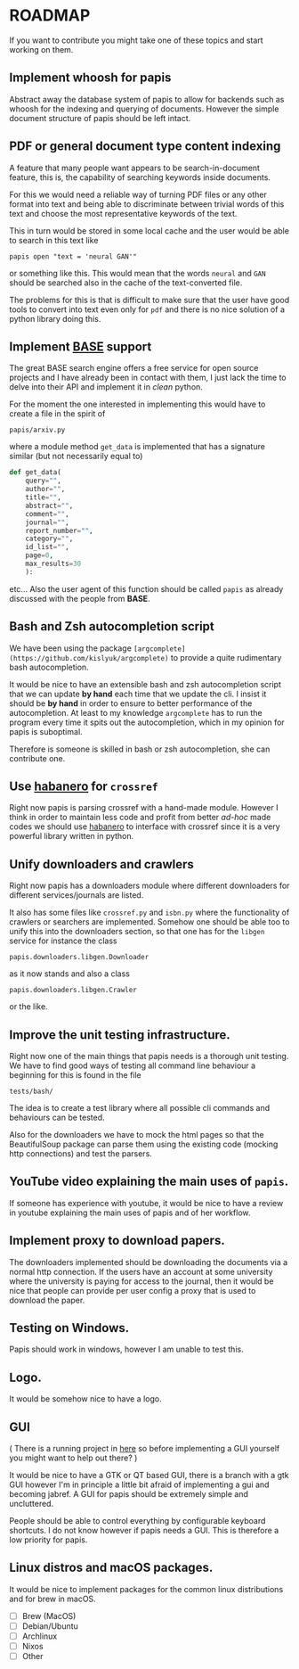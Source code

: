 # ROADMAP

If you want to contribute you might take one of these topics and
start working on them.

## Implement whoosh for papis

Abstract away the database system of papis to
allow for backends such as whoosh for the indexing and querying of
documents. However the simple document structure of papis should
be left intact.

## PDF or general document type content indexing

A feature that many people want appears to be search-in-document
feature, this is, the capability of searching keywords inside documents.

For this we would need a reliable way of turning PDF files or any other
format into text and being able to discriminate between trivial words
of this text and choose the most representative keywords of the text.

This in turn would be stored in some local cache and the user would
be able to search in this text like

```
papis open "text = 'neural GAN'"
```

or something like this. This would mean that the words ``neural`` and ``GAN``
should be searched also in the cache of the text-converted file.

The problems for this is that is difficult to make sure that the user
have good tools to convert into text even only for ``pdf`` and there is
no nice solution of a python library doing this.

## Implement [BASE](https://en.wikipedia.org/wiki/BASE_(search_engine)) support

The great BASE search engine offers a free service for open source projects
and I have already been in contact with them, I just lack the time
to delve into their API and implement it in *clean* python.

For the moment the one interested in implementing this would have to create
a file in the spirit of

```
papis/arxiv.py
```

where a module method ``get_data`` is implemented that has a signature
similar (but not necessarily equal to)

```python
def get_data(
    query="",
    author="",
    title="",
    abstract="",
    comment="",
    journal="",
    report_number="",
    category="",
    id_list="",
    page=0,
    max_results=30
    ):
```

etc... Also the user agent of this function should be called ``papis``
as already discussed with the people from **BASE**.

## Bash and Zsh autocompletion script

We have been using the package
``[argcomplete](https://github.com/kislyuk/argcomplete)``
to provide a quite rudimentary bash autocompletion.

It would be nice to have an extensible bash and zsh autocompletion
script that we can update **by hand** each time that we update
the cli. I insist it should be **by hand** in order to ensure
to better performance of the autocompletion. At least to my knowledge
``argcomplete`` has to run the program every time it spits out the
autocompletion, which in my opinion for papis is suboptimal.

Therefore is someone is skilled in bash or zsh autocompletion, she
can contribute one.

## Use [habanero](https://github.com/sckott/habanero) for ``crossref``

Right now papis is parsing crossref with a hand-made module.
However I think in order to maintain less code and profit from better
*ad-hoc* made codes we should use
[habanero](https://github.com/sckott/habanero)  to interface with
crossref since it is a very powerful library written in python.

## Unify downloaders and crawlers

Right now papis has a downloaders module where
different downloaders for different services/journals are listed.

It also has some files like ``crossref.py`` and ``isbn.py``
where the functionality of crawlers or searchers are implemented.
Somehow one should be able too to unify this into the downloaders section,
so that one has for the ``libgen`` service for instance the class

```
papis.downloaders.libgen.Downloader
```

as it now stands and also a class

```
papis.downloaders.libgen.Crawler
```

or the like.

## Improve the unit testing infrastructure.

Right now one of the main things that papis needs is a thorough unit testing.
We have to find good ways of testing all command line behaviour a beginning
for this is found in the file

```
tests/bash/
```

The idea is to create a test library where all possible cli commands
and behaviours can be tested.

Also for the downloaders we have to mock the html pages so that
the BeautifulSoup package can parse them using the existing code
(mocking http connections) and test the parsers.


## YouTube video explaining the main uses of `papis`.

If someone has experience with youtube, it would be nice to have a review
in youtube explaining the main uses of papis and of her workflow.

## Implement proxy to download papers.

The downloaders implemented should be downloading the documents
via a normal http connection. If the users have an account at some university
where the university is paying for access to the journal, then it would
be nice that people can provide per user config a proxy that is used
to download the paper.

## Testing on Windows.

Papis should work in windows, however I am unable to test this.

## Logo.

It would be somehow nice to have a logo.

## GUI

(
There is a running project in
[here](https://github.com/ParWie/papis-webfrontend)
so before implementing a GUI yourself you might want to help out there?
)

It would be nice to have a GTK or QT based GUI, there is a branch with a gtk
GUI however I'm in principle a little bit afraid of implementing a gui
and becoming jabref. A GUI for papis should be extremely simple and
uncluttered.

People should be able to control everything by configurable
keyboard shortcuts. I do not know however if papis needs a GUI. This is
therefore a low priority for papis.

## Linux distros and macOS packages.

It would be nice to implement packages for the common linux distributions
and for brew in macOS.

  - [ ] Brew (MacOS)
  - [ ] Debian/Ubuntu
  - [ ] Archlinux
  - [ ] Nixos
  - [ ] Other
